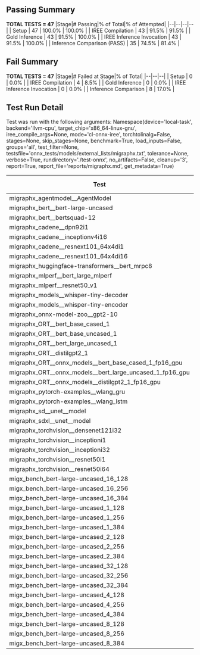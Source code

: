 ## Passing Summary

**TOTAL TESTS = 47**
|Stage|# Passing|% of Total|% of Attempted|
|--|--|--|--|
| Setup | 47 | 100.0% | 100.0% |
| IREE Compilation | 43 | 91.5% | 91.5% |
| Gold Inference | 43 | 91.5% | 100.0% |
| IREE Inference Invocation | 43 | 91.5% | 100.0% |
| Inference Comparison (PASS) | 35 | 74.5% | 81.4% |
## Fail Summary

**TOTAL TESTS = 47**
|Stage|# Failed at Stage|% of Total|
|--|--|--|
| Setup | 0 | 0.0% |
| IREE Compilation | 4 | 8.5% |
| Gold Inference | 0 | 0.0% |
| IREE Inference Invocation | 0 | 0.0% |
| Inference Comparison | 8 | 17.0% |
## Test Run Detail
Test was run with the following arguments:
Namespace(device='local-task', backend='llvm-cpu', target_chip='x86_64-linux-gnu', iree_compile_args=None, mode='cl-onnx-iree', torchtolinalg=False, stages=None, skip_stages=None, benchmark=True, load_inputs=False, groups='all', test_filter=None, testsfile='onnx_tests/models/external_lists/migraphx.txt', tolerance=None, verbose=True, rundirectory='./test-onnx', no_artifacts=False, cleanup='3', report=True, report_file='reports/migraphx.md', get_metadata=True)

| Test | Exit Status | Mean Benchmark Time (ms) | Notes |
|--|--|--|--|
| migraphx_agentmodel__AgentModel | Numerics | 1.0905858522520298 | |
| migraphx_bert__bert-large-uncased | PASS | 439.68177897234756 | |
| migraphx_bert__bertsquad-12 | compilation | None | |
| migraphx_cadene__dpn92i1 | PASS | 205.37254307419062 | |
| migraphx_cadene__inceptionv4i16 | PASS | 5419.349958499272 | |
| migraphx_cadene__resnext101_64x4di1 | PASS | 325.83262398838997 | |
| migraphx_cadene__resnext101_64x4di16 | PASS | 5076.098093142112 | |
| migraphx_huggingface-transformers__bert_mrpc8 | PASS | 402.2170174866915 | |
| migraphx_mlperf__bert_large_mlperf | Numerics | 441.1856587976217 | |
| migraphx_mlperf__resnet50_v1 | PASS | 93.92928476962777 | |
| migraphx_models__whisper-tiny-decoder | PASS | 33.29837536721518 | |
| migraphx_models__whisper-tiny-encoder | Numerics | 177.88530482600132 | |
| migraphx_onnx-model-zoo__gpt2-10 | compilation | None | |
| migraphx_ORT__bert_base_cased_1 | PASS | 100.78502756853898 | |
| migraphx_ORT__bert_base_uncased_1 | PASS | 85.04985350494583 | |
| migraphx_ORT__bert_large_uncased_1 | PASS | 246.59328245454364 | |
| migraphx_ORT__distilgpt2_1 | PASS | 30.607807191295752 | |
| migraphx_ORT__onnx_models__bert_base_cased_1_fp16_gpu | Numerics | 84.86115790548779 | |
| migraphx_ORT__onnx_models__bert_large_uncased_1_fp16_gpu | Numerics | 252.2700900832812 | |
| migraphx_ORT__onnx_models__distilgpt2_1_fp16_gpu | Numerics | 45.025468838435636 | |
| migraphx_pytorch-examples__wlang_gru | PASS | 78.62785555146358 | |
| migraphx_pytorch-examples__wlang_lstm | PASS | 45.09892248932053 | |
| migraphx_sd__unet__model | import_model | None | |
| migraphx_sdxl__unet__model | import_model | None | |
| migraphx_torchvision__densenet121i32 | PASS | 1444.2200896640618 | |
| migraphx_torchvision__inceptioni1 | PASS | 198.34740004605715 | |
| migraphx_torchvision__inceptioni32 | PASS | 5796.601547549169 | |
| migraphx_torchvision__resnet50i1 | PASS | 83.47754770268996 | |
| migraphx_torchvision__resnet50i64 | PASS | 5404.210198670626 | |
| migx_bench_bert-large-uncased_16_128 | PASS | 1506.2077393134434 | |
| migx_bench_bert-large-uncased_16_256 | PASS | 3005.7287886738777 | |
| migx_bench_bert-large-uncased_16_384 | Numerics | 4806.168069442113 | |
| migx_bench_bert-large-uncased_1_128 | PASS | 177.94189353783926 | |
| migx_bench_bert-large-uncased_1_256 | PASS | 279.4548802905612 | |
| migx_bench_bert-large-uncased_1_384 | PASS | 360.2050586293141 | |
| migx_bench_bert-large-uncased_2_128 | PASS | 238.41983286870848 | |
| migx_bench_bert-large-uncased_2_256 | PASS | 448.63777545591194 | |
| migx_bench_bert-large-uncased_2_384 | PASS | 664.3086535235245 | |
| migx_bench_bert-large-uncased_32_128 | PASS | 2800.748411566019 | |
| migx_bench_bert-large-uncased_32_256 | PASS | 5763.761669397354 | |
| migx_bench_bert-large-uncased_32_384 | Numerics | 9146.990083158016 | |
| migx_bench_bert-large-uncased_4_128 | PASS | 412.8970118860404 | |
| migx_bench_bert-large-uncased_4_256 | PASS | 796.6872826218605 | |
| migx_bench_bert-large-uncased_4_384 | PASS | 1406.0665555298328 | |
| migx_bench_bert-large-uncased_8_128 | PASS | 745.839054385821 | |
| migx_bench_bert-large-uncased_8_256 | PASS | 1571.113691975673 | |
| migx_bench_bert-large-uncased_8_384 | PASS | 2628.668924172719 | |
